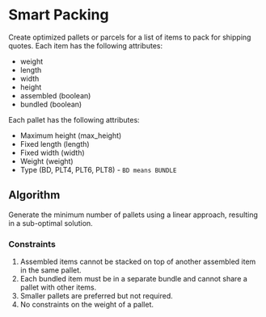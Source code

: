 # Smart Packing
Create optimized pallets or parcels for a list of items to pack for shipping quotes.
Each item has the following attributes:
- weight
- length
- width
- height
- assembled (boolean)
- bundled (boolean)

Each pallet has the following attributes:
- Maximum height (max_height)
- Fixed length (length)
- Fixed width (width)
- Weight (weight)
- Type (BD, PLT4, PLT6, PLT8) - `BD means BUNDLE`


## Algorithm
Generate the minimum number of pallets using a linear approach, resulting in a sub-optimal solution.
### Constraints
1. Assembled items cannot be stacked on top of another assembled item in the same pallet.
2. Each bundled item must be in a separate bundle and cannot share a pallet with other items.
3. Smaller pallets are preferred but not required.
4. No constraints on the weight of a pallet.

